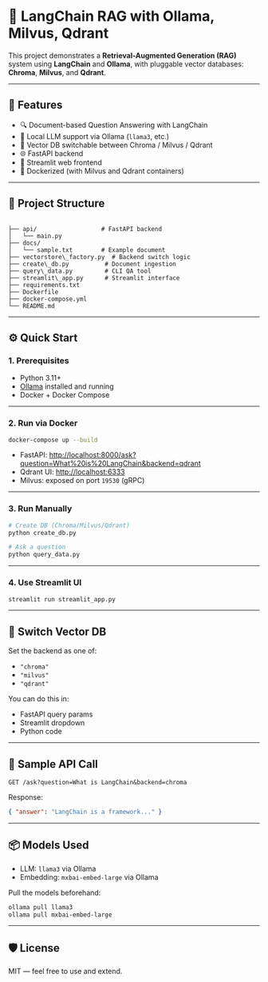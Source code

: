 
# 🧠 LangChain RAG with Ollama, Milvus, Qdrant

This project demonstrates a **Retrieval-Augmented Generation (RAG)** system using **LangChain** and **Ollama**, with pluggable vector databases: **Chroma**, **Milvus**, and **Qdrant**.

---

## 🚀 Features

- 🔍 Document-based Question Answering with LangChain  
- 💬 Local LLM support via Ollama (`llama3`, etc.)  
- 🧠 Vector DB switchable between Chroma / Milvus / Qdrant  
- 🌐 FastAPI backend  
- 🎨 Streamlit web frontend  
- 🐳 Dockerized (with Milvus and Qdrant containers)  

---

## 🧱 Project Structure

```

├── api/                  # FastAPI backend
│   └── main.py
├── docs/
│   └── sample.txt        # Example document
├── vectorstore\_factory.py  # Backend switch logic
├── create\_db.py          # Document ingestion
├── query\_data.py         # CLI QA tool
├── streamlit\_app.py      # Streamlit interface
├── requirements.txt
├── Dockerfile
├── docker-compose.yml
└── README.md

````

---

## ⚙️ Quick Start

### 1. Prerequisites

- Python 3.11+
- [Ollama](https://ollama.com) installed and running
- Docker + Docker Compose

---

### 2. Run via Docker

```bash
docker-compose up --build
````

* FastAPI: [http://localhost:8000/ask?question=What%20is%20LangChain\&backend=qdrant](http://localhost:8000/ask?question=What%20is%20LangChain&backend=qdrant)
* Qdrant UI: [http://localhost:6333](http://localhost:6333)
* Milvus: exposed on port `19530` (gRPC)

---

### 3. Run Manually

```bash
# Create DB (Chroma/Milvus/Qdrant)
python create_db.py

# Ask a question
python query_data.py
```

---

### 4. Use Streamlit UI

```bash
streamlit run streamlit_app.py
```

---

## 🔁 Switch Vector DB

Set the backend as one of:

* `"chroma"`
* `"milvus"`
* `"qdrant"`

You can do this in:

* FastAPI query params
* Streamlit dropdown
* Python code

---

## 🧪 Sample API Call

```http
GET /ask?question=What is LangChain&backend=chroma
```

Response:

```json
{ "answer": "LangChain is a framework..." }
```

---

## 📦 Models Used

* LLM: `llama3` via Ollama
* Embedding: `mxbai-embed-large` via Ollama

Pull the models beforehand:

```bash
ollama pull llama3
ollama pull mxbai-embed-large
```

---

## 🛡 License

MIT — feel free to use and extend.
